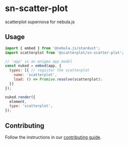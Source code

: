 # sn-scatter-plot

scatterplot supernova for nebula.js

## Usage

```js
import { embed } from '@nebula.js/stardust';
import scatterplot from '@scatterplot/sn-scatter-plot';

// 'app' is an enigma app model
const nuked = embed(app, {
  types: [{ // register the scatterplot
    name: 'scatterplot',
    load: () => Promise.resolve(scatterplot);
  }]
});

nuked.render({
  element,
  type: 'scatterplot',
});
```

## Contributing

Follow the instructions in our [contributing guide](./.github/CONTRIBUTING.md).
